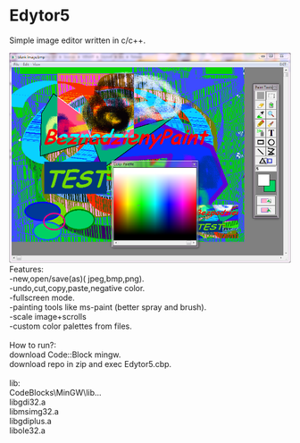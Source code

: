 # Edytor5

Simple image editor written in c/c++.<br>


![alt text](https://github.com/andzejek/Edytor5/blob/master/example2.png)<br>
Features:<br>
-new,open/save(as)( jpeg,bmp,png).<br>
-undo,cut,copy,paste,negative color.<br>
-fullscreen mode.<br>
-painting tools like ms-paint (better spray and brush).<br>
-scale image+scrolls<br>
-custom color palettes from files.<br>
<br>
How to run?:<br>
download Code::Block mingw.<br>
download repo in zip and exec Edytor5.cbp.<br>
<br>
lib:<br>
CodeBlocks\MinGW\lib\...<br>
libgdi32.a<br>
libmsimg32.a<br>
libgdiplus.a<br>
libole32.a<br>


